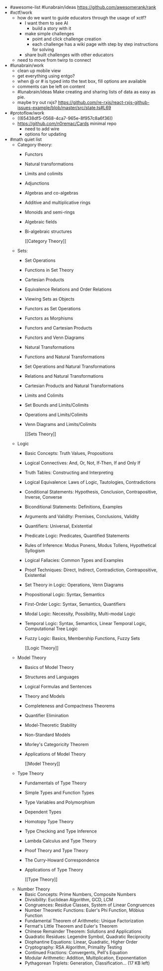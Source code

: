 - #awesome-list #lunabrain/ideas https://github.com/awesomerank/rank
- #xctf/work
	- how do we want to guide educators through the usage of xctf?
		- I want them to see AI
			- build a story with it
		- make simple challenges
			- point and click challenge creation
			- each challenge has a wiki page with step by step instructions for solving
		- share built challenges with other educators
	- need to move from twirp to connect
- #lunabrain/work
	- clean up mobile view
	- get everything using entgo?
	- when @ or # is typed into the text box, fill options are available
	- comments can be left on content
	- #lunabrain/ideas Make creating and sharing lists of data as easy as pie.
	- maybe try out rxjs? https://github.com/re-rxjs/react-rxjs-github-issues-example/blob/master/src/state.ts#L69
- #protoflow/work
	- ((65438df5-0568-4ca7-965e-8f957c8a6f36))
	- https://github.com/n0remac/Cards minimal repo
		- need to add wire
		- options for updating
- #math quiet list
	- Category theory:
		- Functors
		- Natural transformations
		- Limits and colimits
		- Adjunctions
		- Algebras and co-algebras
		- Additive and multiplicative rings
		- Monoids and semi-rings
		- Algebraic fields
		- Bi-algebraic structures
		  
		  [[Category Theory]]
	- Sets:
		- Set Operations
		- Functions in Set Theory
		- Cartesian Products
		- Equivalence Relations and Order Relations
		- Viewing Sets as Objects
		- Functors as Set Operations
		- Functors as Morphisms
		- Functors and Cartesian Products
		- Functors and Venn Diagrams
		- Natural Transformations
		- Functions and Natural Transformations
		- Set Operations and Natural Transformations
		- Relations and Natural Transformations
		- Cartesian Products and Natural Transformations
		- Limits and Colimits
		- Set Bounds and Limits/Colimits
		- Operations and Limits/Colimits
		- Venn Diagrams and Limits/Colimits
		  
		  [[Sets Theory]]
	- Logic
		- Basic Concepts: Truth Values, Propositions
		- Logical Connectives: And, Or, Not, If-Then, If and Only If
		- Truth Tables: Constructing and Interpreting
		- Logical Equivalence: Laws of Logic, Tautologies, Contradictions
		- Conditional Statements: Hypothesis, Conclusion, Contrapositive, Inverse, Converse
		- Biconditional Statements: Definitions, Examples
		- Arguments and Validity: Premises, Conclusions, Validity
		- Quantifiers: Universal, Existential
		- Predicate Logic: Predicates, Quantified Statements
		- Rules of Inference: Modus Ponens, Modus Tollens, Hypothetical Syllogism
		- Logical Fallacies: Common Types and Examples
		- Proof Techniques: Direct, Indirect, Contradiction, Contrapositive, Existential
		- Set Theory in Logic: Operations, Venn Diagrams
		- Propositional Logic: Syntax, Semantics
		- First-Order Logic: Syntax, Semantics, Quantifiers
		- Modal Logic: Necessity, Possibility, Multi-modal Logic
		- Temporal Logic: Syntax, Semantics, Linear Temporal Logic, Computational Tree Logic
		- Fuzzy Logic: Basics, Membership Functions, Fuzzy Sets
		  
		  [[Logic Theory]]
	- Model Theory
		- Basics of Model Theory
		- Structures and Languages
		- Logical Formulas and Sentences
		- Theory and Models
		- Completeness and Compactness Theorems
		- Quantifier Elimination
		- Model-Theoretic Stability
		- Non-Standard Models
		- Morley's Categoricity Theorem
		- Applications of Model Theory
		  
		  [[Model Theory]]
	- Type Theory
		- Fundamentals of Type Theory
		- Simple Types and Function Types
		- Type Variables and Polymorphism
		- Dependent Types
		- Homotopy Type Theory
		- Type Checking and Type Inference
		- Lambda Calculus and Type Theory
		- Proof Theory and Type Theory
		- The Curry-Howard Correspondence
		- Applications of Type Theory
		  
		  [[Type Theory]]
	- Number Theory
		- Basic Concepts: Prime Numbers, Composite Numbers
		- Divisibility: Euclidean Algorithm, GCD, LCM
		- Congruences: Residue Classes, System of Linear Congruences
		- Number Theoretic Functions: Euler's Phi Function, Möbius Function
		- Fundamental Theorem of Arithmetic: Unique Factorization
		- Fermat's Little Theorem and Euler's Theorem
		- Chinese Remainder Theorem: Solutions and Applications
		- Quadratic Residues: Legendre Symbol, Quadratic Reciprocity
		- Diophantine Equations: Linear, Quadratic, Higher Order
		- Cryptography: RSA Algorithm, Primality Testing
		- Continued Fractions: Convergents, Pell's Equation
		- Modular Arithmetic: Addition, Multiplication, Exponentiation
		- Pythagorean Triplets: Generation, Classification... (17 KB left)